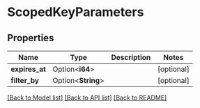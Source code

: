 # ScopedKeyParameters

## Properties

Name | Type | Description | Notes
------------ | ------------- | ------------- | -------------
**expires_at** | Option<**i64**> |  | [optional]
**filter_by** | Option<**String**> |  | [optional]

[[Back to Model list]](../README.md#documentation-for-models) [[Back to API list]](../README.md#documentation-for-api-endpoints) [[Back to README]](../README.md)


